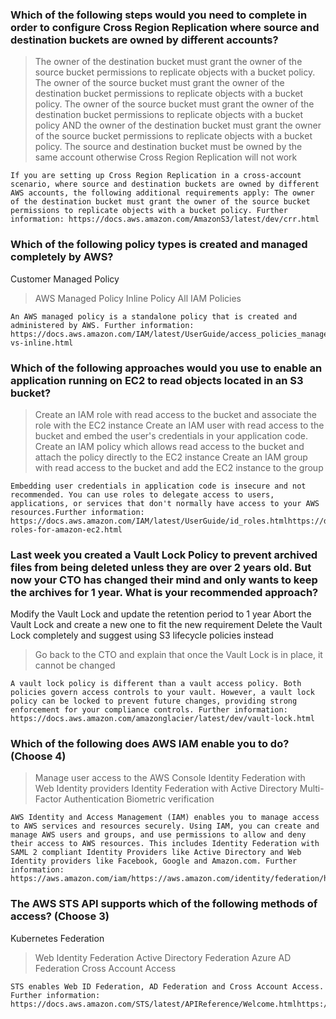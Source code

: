 ### Which of the following steps would you need to complete in order to configure Cross Region Replication where source and destination buckets are owned by different accounts?

>The owner of the destination bucket must grant the owner of the source bucket permissions to replicate objects with a bucket policy.
The owner of the source bucket must grant the owner of the destination bucket permissions to replicate objects with a bucket policy.
The owner of the source bucket must grant the owner of the destination bucket permissions to replicate objects with a bucket policy AND the owner of the destination bucket must grant the owner of the source bucket permissions to replicate objects with a bucket policy.
The source and destination bucket must be owned by the same account otherwise Cross Region Replication will not work

```
If you are setting up Cross Region Replication in a cross-account scenario, where source and destination buckets are owned by different AWS accounts, the following additional requirements apply: The owner of the destination bucket must grant the owner of the source bucket permissions to replicate objects with a bucket policy. Further information: https://docs.aws.amazon.com/AmazonS3/latest/dev/crr.html
```

### Which of the following policy types is created and managed completely by AWS?

Customer Managed Policy
>AWS Managed Policy
Inline Policy
All IAM Policies

```
An AWS managed policy is a standalone policy that is created and administered by AWS. Further information: https://docs.aws.amazon.com/IAM/latest/UserGuide/access_policies_managed-vs-inline.html
```

### Which of the following approaches would you use to enable an application running on EC2 to read objects located in an S3 bucket?

>Create an IAM role with read access to the bucket and associate the role with the EC2 instance
Create an IAM user with read access to the bucket and embed the user's credentials in your application code.
Create an IAM policy which allows read access to the bucket and attach the policy directly to the EC2 instance
Create an IAM group with read access to the bucket and add the EC2 instance to the group

```
Embedding user credentials in application code is insecure and not recommended. You can use roles to delegate access to users, applications, or services that don't normally have access to your AWS resources.Further information: https://docs.aws.amazon.com/IAM/latest/UserGuide/id_roles.htmlhttps://docs.aws.amazon.com/AWSEC2/latest/UserGuide/iam-roles-for-amazon-ec2.html
```

### Last week you created a Vault Lock Policy to prevent archived files from being deleted unless they are over 2 years old. But now your CTO has changed their mind and only wants to keep the archives for 1 year. What is your recommended approach?

Modify the Vault Lock and update the retention period to 1 year
Abort the Vault Lock and create a new one to fit the new requirement
Delete the Vault Lock completely and suggest using S3 lifecycle policies instead
> Go back to the CTO and explain that once the Vault Lock is in place, it cannot be changed

```
A vault lock policy is different than a vault access policy. Both policies govern access controls to your vault. However, a vault lock policy can be locked to prevent future changes, providing strong enforcement for your compliance controls. Further information: https://docs.aws.amazon.com/amazonglacier/latest/dev/vault-lock.html
```

### Which of the following does AWS IAM enable you to do? (Choose 4)

> Manage user access to the AWS Console
> Identity Federation with Web Identity providers
> Identity Federation with Active Directory
> Multi-Factor Authentication
Biometric verification

```
AWS Identity and Access Management (IAM) enables you to manage access to AWS services and resources securely. Using IAM, you can create and manage AWS users and groups, and use permissions to allow and deny their access to AWS resources. This includes Identity Federation with SAML 2 compliant Identity Providers like Active Directory and Web Identity providers like Facebook, Google and Amazon.com. Further information: https://aws.amazon.com/iam/https://aws.amazon.com/identity/federation/https://aws.amazon.com/iam/details/mfa/
```

### The AWS STS API supports which of the following methods of access? (Choose 3)

Kubernetes Federation
>Web Identity Federation
>Active Directory Federation
Azure AD Federation
>Cross Account Access

```
STS enables Web ID Federation, AD Federation and Cross Account Access. Further information: https://docs.aws.amazon.com/STS/latest/APIReference/Welcome.htmlhttps://aws.amazon.com/identity/federation/
```



